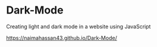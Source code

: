# Dark-Mode
Creating light and dark mode in a website using JavaScript

https://naimahassan43.github.io/Dark-Mode/
